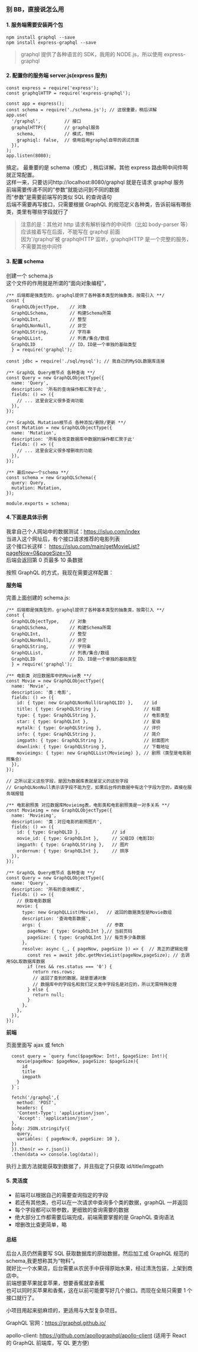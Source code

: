 ### 别 BB，直接说怎么用

#### 1. 服务端需要安装两个包

```
npm install graphql --save
npm install express-graphql --save
```

> graphql 提供了各种语言的 SDK，我用的 NODE.js，所以使用 express-graphql

#### 2. 配置你的服务端 server.js(express 服务)

```
const express = require('express');
const graphqlHTTP = require('express-graphql');

const app = express();
const schema = require('./schema.js'); // 这很重要，稍后详解
app.use(
  '/graphql',         // 接口
  graphqlHTTP({       // graphql服务
    schema,           // 模式，物料
    graphiql: false,  // 使用启用graphql自带的调试页面
  }),
);
app.listen(8080);
```

搞定。 最重要的是 schema（模式）, 稍后详解。其他 express 路由啊中间件啊就正常配置。<br/>
这样一来，只要访问http://localhost:8080/graphql 就是在请求 graphql 服务<br/>
前端需要传递不同的“参数”就能访问到不同的数据<br/>
而“参数”是需要前端写的类似 SQL 的查询语句<br/>
后端不需要再写接口，只需要根据 GraphQL 的规范定义各种类，告诉前端有哪些类，类里有哪些字段就行了

> 注意的是：其他对 http 请求有解析操作的中间件（比如 body-parser 等）应该接着写在后面，不能写在 graphql 前面<br/>
> 因为'/graphql'被 graphqlHTTP 监听，graphqlHTTP 是一个完整的服务，不需要其他中间件

#### 3. 配置 schema

创建一个 schema.js<br/>
这个文件的作用就是所谓的“面向对象编程”，

```
/** 后端都是强类型的，graphql提供了各种基本类型的抽象类，按需引入 **/
const {
  GraphQLObjectType,    // 对象
  GraphQLSchema,        // 构建Schema所需
  GraphQLInt,           // 整型
  GraphQLNonNull,       // 非空
  GraphQLString,        // 字符串
  GraphQLList,          // 列表/集合/数组
  GraphQLID             // ID，ID是一个单独的基础类型
  } = require('graphql');

const jdbc = require('./sql/mysql'); // 我自己的MySQL数据库连接

/** GraphQL Query根节点 各种查询 **/
const Query = new GraphQLObjectType({
  name: 'Query',
  description: '所有的查询操作都汇聚于此',
  fields: () => ({
    // ... 这里会定义很多查询功能
  }),
});

/** GraphQL Mutation根节点 各种添加/删除/更新 **/
const Mutation = new GraphQLObjectType({
  name: 'Mutation',
  description: '所有会改变数据库中数据的操作都汇聚于此'
  fields: () => ({
    // ... 这里会定义很多增删改的功能
  }),
});

/** 最后new一个schema **/
const schema = new GraphQLSchema({
  query: Query,
  mutation: Mutation,
});

module.exports = schema;

```

#### 4.下面是具体示例

我拿自己个人网站中的数据测试：https://isluo.com/index <br/>
当进入这个网址后，有个接口请求推荐的电影列表<br/>
这个接口长这样：
https://isluo.com/main/getMovieList?pageNow=0&pageSize=10<br/>
后端会返回第 0 页最多 10 条数据

按照 GraphQL 的方式，我现在需要这样配置：

**服务端**

完善上面创建的 schema.js:

```
/** 后端都是强类型的，graphql提供了各种基本类型的抽象类，按需引入 **/
const {
  GraphQLObjectType,    // 对象
  GraphQLSchema,        // 构建Schema所需
  GraphQLInt,           // 整型
  GraphQLNonNull,       // 非空
  GraphQLString,        // 字符串
  GraphQLList,          // 列表/集合/数组
  GraphQLID             // ID，ID是一个单独的基础类型
  } = require('graphql');

/** 电影类 对应数据库中的Movie表 **/
const Movie = new GraphQLObjectType({
  name: 'Movie',
  description: '类：电影',
  fields: () => ({
    id: { type: new GraphQLNonNull(GraphQLID) },    // id
    title: { type: GraphQLString },                 // 标题
    type: { type: GraphQLString },                  // 电影类型
    star: { type: GraphQLInt },                     // 星级
    mytalk: { type: GraphQLString },                // 评价
    info: { type: GraphQLString },                  // 简介
    imgpath: { type: GraphQLString },               // 封面图片
    downlink: { type: GraphQLString },              // 下载地址
    movieimgs: { type: new GraphQLList(Movieimg) }, // 剧照（类型是电影剧照集合）
  }),
});

// 之所以定义这些字段，是因为数据库表就是定义的这些字段
// GraphQLNonNull表示该字段不能为空，如果后台传的数据中有这个字段为空的，直接在服务端报错

/** 电影剧照类 对应数据库Movieimg表，电影类和电影剧照类是一对多关系 **/
const Movieimg = new GraphQLObjectType({
  name: 'Movieimg',
  description: '类：对应电影的剧照图片',
  fields: () => ({
    id: { type: GraphQLID },            // id
    movie_id: { type: GraphQLInt },     // 父级ID（电影ID）
    imgpath: { type: GraphQLString },   // 图片
    ordernum: { type: GraphQLInt },     // 排序
  }),
});

/** GraphQL Query根节点 各种查询 **/
const Query = new GraphQLObjectType({
  name: 'Query',
  description: '所有的查询模式',
  fields: () => ({
    // 获取电影数据
    movie: {
      type: new GraphQLList(Movie),   // 返回的数据类型是Movie数组
      description: '查询电影数据',
      args: {                         // 参数
        pageNow: { type: GraphQLInt },// 当前页码
        pageSize: { type: GraphQLInt }// 每页多少条数据
      },
      resolve: async (_, { pageNow, pageSize }) => {  // 真正的逻辑处理
        const res = await jdbc.getMovieList(pageNow,pageSize); // 去调用SQL取数据库数据
        if (res && res.status === '0') {
          return res.rows;
          // 返回了查到的数据，就是普通对象
          // 数据库中的字段名和我们定义类中字段名是对应的，所以无需特殊处理
        } else {
          return null;
        }
      },
    },
  }),
});
```

**前端**

页面里面写 ajax 或 fetch

```
  const query = `query func($pageNow: Int!, $pageSize: Int!){
    movie(pageNow: $pageNow, pageSize: $pageSize){
      id
      title
      imgpath
    }
  }`;

  fetch('/graphql',{
    method: 'POST',
    headers: {
    'Content-Type': 'application/json',
    'Accept': 'application/json',
  },
  body: JSON.stringify({
    query,
    variables: { pageNow:0, pageSize: 10 },
  })
  }).then(r => r.json())
  .then(data => console.log(data));
```

执行上面方法就能获取到数据了，并且指定了只获取 id/title/imgpath

#### 5. 灵活度

- 前端可以根据自己的需要查询指定的字段
- 若还有其他类，也可以在一次请求中查询多个类的数据，graphQL 一并返回
- 每个字段都可以带参数，更细致的查询需要的数据
- 绝大部分工作都需要后端完成，前端需要掌握的是 GraphQL 查询语法
- 增删改比查更简单，略

#### 总结

后台人员仍然需要写 SQL 获取数据库的原始数据，然后加工成 GraphQL 规范的 schema,我更想称其为“物料”。<br/>
就好比一个水果店，后台需要从农民手中获得原始水果，经过清洗包装，上架到商店中。<br/>
前端想要苹果就拿苹果，想要香蕉就拿香蕉<br/>
也可以同时买苹果和香蕉，这在以前可能要写好几个接口。而现在全局只需要 1 个接口就行了。

小项目用起来挺麻烦的，更适用与大型复杂项目。

GraphQL 官网：<a href="https://graphql.github.io/" target="_blank">https://graphql.github.io/</a>

apollo-client: <a href="https://github.com/apollographql/apollo-client" target="_blank">https://github.com/apollographql/apollo-client</a>
(适用于 React 的 GraphQL 前端库，写 QL 更方便)
